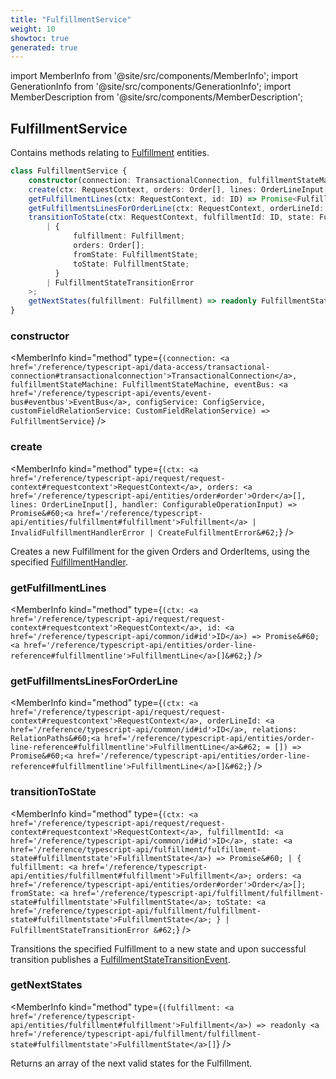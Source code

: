 ```yaml
---
title: "FulfillmentService"
weight: 10
showtoc: true
generated: true
---
```

<!-- This file was generated from the Vendure source. Do not modify. Instead, re-run the "docs:build" script -->
import MemberInfo from '@site/src/components/MemberInfo';
import GenerationInfo from '@site/src/components/GenerationInfo';
import MemberDescription from '@site/src/components/MemberDescription';


## FulfillmentService

<GenerationInfo sourceFile="packages/core/src/service/services/fulfillment.service.ts" sourceLine="34" packageName="@vendure/core" />

Contains methods relating to <a href='/reference/typescript-api/entities/fulfillment#fulfillment'>Fulfillment</a> entities.

```ts title="Signature"
class FulfillmentService {
    constructor(connection: TransactionalConnection, fulfillmentStateMachine: FulfillmentStateMachine, eventBus: EventBus, configService: ConfigService, customFieldRelationService: CustomFieldRelationService)
    create(ctx: RequestContext, orders: Order[], lines: OrderLineInput[], handler: ConfigurableOperationInput) => Promise<Fulfillment | InvalidFulfillmentHandlerError | CreateFulfillmentError>;
    getFulfillmentLines(ctx: RequestContext, id: ID) => Promise<FulfillmentLine[]>;
    getFulfillmentsLinesForOrderLine(ctx: RequestContext, orderLineId: ID, relations: RelationPaths<FulfillmentLine> = []) => Promise<FulfillmentLine[]>;
    transitionToState(ctx: RequestContext, fulfillmentId: ID, state: FulfillmentState) => Promise<
        | {
              fulfillment: Fulfillment;
              orders: Order[];
              fromState: FulfillmentState;
              toState: FulfillmentState;
          }
        | FulfillmentStateTransitionError
    >;
    getNextStates(fulfillment: Fulfillment) => readonly FulfillmentState[];
}
```

<div className="members-wrapper">

### constructor

<MemberInfo kind="method" type={`(connection: <a href='/reference/typescript-api/data-access/transactional-connection#transactionalconnection'>TransactionalConnection</a>, fulfillmentStateMachine: FulfillmentStateMachine, eventBus: <a href='/reference/typescript-api/events/event-bus#eventbus'>EventBus</a>, configService: ConfigService, customFieldRelationService: CustomFieldRelationService) => FulfillmentService`}   />


### create

<MemberInfo kind="method" type={`(ctx: <a href='/reference/typescript-api/request/request-context#requestcontext'>RequestContext</a>, orders: <a href='/reference/typescript-api/entities/order#order'>Order</a>[], lines: OrderLineInput[], handler: ConfigurableOperationInput) => Promise&#60;<a href='/reference/typescript-api/entities/fulfillment#fulfillment'>Fulfillment</a> | InvalidFulfillmentHandlerError | CreateFulfillmentError&#62;`}   />

Creates a new Fulfillment for the given Orders and OrderItems, using the specified
<a href='/reference/typescript-api/fulfillment/fulfillment-handler#fulfillmenthandler'>FulfillmentHandler</a>.
### getFulfillmentLines

<MemberInfo kind="method" type={`(ctx: <a href='/reference/typescript-api/request/request-context#requestcontext'>RequestContext</a>, id: <a href='/reference/typescript-api/common/id#id'>ID</a>) => Promise&#60;<a href='/reference/typescript-api/entities/order-line-reference#fulfillmentline'>FulfillmentLine</a>[]&#62;`}   />


### getFulfillmentsLinesForOrderLine

<MemberInfo kind="method" type={`(ctx: <a href='/reference/typescript-api/request/request-context#requestcontext'>RequestContext</a>, orderLineId: <a href='/reference/typescript-api/common/id#id'>ID</a>, relations: RelationPaths&#60;<a href='/reference/typescript-api/entities/order-line-reference#fulfillmentline'>FulfillmentLine</a>&#62; = []) => Promise&#60;<a href='/reference/typescript-api/entities/order-line-reference#fulfillmentline'>FulfillmentLine</a>[]&#62;`}   />


### transitionToState

<MemberInfo kind="method" type={`(ctx: <a href='/reference/typescript-api/request/request-context#requestcontext'>RequestContext</a>, fulfillmentId: <a href='/reference/typescript-api/common/id#id'>ID</a>, state: <a href='/reference/typescript-api/fulfillment/fulfillment-state#fulfillmentstate'>FulfillmentState</a>) => Promise&#60;         | {               fulfillment: <a href='/reference/typescript-api/entities/fulfillment#fulfillment'>Fulfillment</a>;               orders: <a href='/reference/typescript-api/entities/order#order'>Order</a>[];               fromState: <a href='/reference/typescript-api/fulfillment/fulfillment-state#fulfillmentstate'>FulfillmentState</a>;               toState: <a href='/reference/typescript-api/fulfillment/fulfillment-state#fulfillmentstate'>FulfillmentState</a>;           }         | FulfillmentStateTransitionError     &#62;`}   />

Transitions the specified Fulfillment to a new state and upon successful transition
publishes a <a href='/reference/typescript-api/events/event-types#fulfillmentstatetransitionevent'>FulfillmentStateTransitionEvent</a>.
### getNextStates

<MemberInfo kind="method" type={`(fulfillment: <a href='/reference/typescript-api/entities/fulfillment#fulfillment'>Fulfillment</a>) => readonly <a href='/reference/typescript-api/fulfillment/fulfillment-state#fulfillmentstate'>FulfillmentState</a>[]`}   />

Returns an array of the next valid states for the Fulfillment.


</div>
